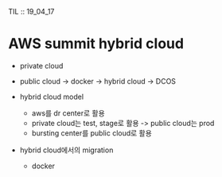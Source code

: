 TIL :: 19_04_17

# AWS summit hybrid cloud
- private cloud
- public cloud -> docker -> hybrid cloud -> DCOS
- hybrid cloud model
  - aws를 dr center로 활용
  - private cloud는 test, stage로 활용 -> public cloud는 prod
  - bursting center를 public cloud로 활용

- hybrid cloud에서의 migration
  - docker
